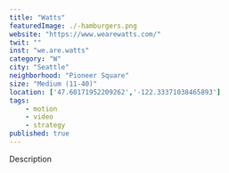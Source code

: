 ```yaml
---
title: "Watts"
featuredImage: ./-hamburgers.png
website: "https://www.wearewatts.com/"
twit: ""
inst: "we.are.watts"
category: "W"
city: "Seattle"
neighborhood: "Pioneer Square"
size: "Medium (11-40)"
location: ['47.60171952209262','-122.33371038465893']
tags:
    - motion
    - video
    - strategy
published: true
---
```


Description
